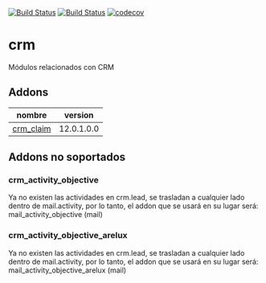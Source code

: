 [![Build Status](https://runbot.nodrizatech.com/runbot/badge/14/12.0.svg)](https://runbot.nodrizatech.com/runbot/repo/https-github-com-odoonodrizatech-crm-14)
[![Build Status](https://travis-ci.org/OdooNodrizaTech/crm.svg?branch=12.0)](https://travis-ci.org/OdooNodrizaTech/crm)
[![codecov](https://codecov.io/gh/OdooNodrizaTech/crm/branch/12.0/graph/badge.svg)](https://codecov.io/gh/OdooNodrizaTech/crm)

crm
=========
Módulos relacionados con CRM


Addons
----------------
nombre | version
--- | ---
[crm_claim](crm_claim/) | 12.0.1.0.0


## Addons no soportados

### crm_activity_objective
Ya no existen las actividades en crm.lead, se trasladan a cualquier lado dentro de mail.activity, por lo tanto, el addon que se usará en su lugar será: mail_activity_objective (mail)

### crm_activity_objective_arelux
Ya no existen las actividades en crm.lead, se trasladan a cualquier lado dentro de mail.activity, por lo tanto, el addon que se usará en su lugar será: mail_activity_objective_arelux (mail)
